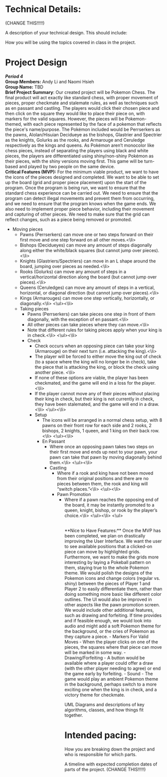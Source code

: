 
# Technical Details:

(CHANGE THIS!!!!!)

A description of your technical design. This should include: 
   
How you will be using the topics covered in class in the project.
     
# Project Design
_**Period 4**_
<br>
**Group Members:** Andy Li and Naomi Hsieh
<br>
**Group Name:** TBD
<br>
**Brief Project Summary**: 
Our created project will be Pokemon Chess. The final product will act exactly like standard chess, with proper movement of pieces, proper checkmate and stalemate rules, as well as techniques such as en passant and castling. The players would click their chosen piece and then click on the square they would like to place their piece on, with markers for the valid squares. However, the pieces will be Pokemon-themed, with each piece represented by the face of a pokemon that reflects the piece's name/purpose. The Pokémon included would be Perrserkers as the pawns, Alolan/Hisuian Decidueye as the bishops, Glastrier and Spectrier as the knights, Golurks as the rooks, and Armarouge and Ceruledge respectively as the kings and queens. As Pokémon aren’t monocolor like chess pieces, instead of separating the players using black and white pieces, the players are differentiated using shiny/non-shiny Pokémon as their pieces, with the shiny versions moving first. This game will be turn-based and played by two people on the same device. 
<br>
**Critical Features (MVP):** For the minimum viable product, we want to have the icons of the pieces designed and completed. We want to be able to set up the board (grid and proper piece placement) upon the start of the program. Once the program is being run, we want to ensure that the standard chess experience can be carried out. We need to ensure that the program can detect illegal movements and prevent them from occurring, and we need to ensure that the program knows when the game ends. We also need to implement proper piece behavior, including their movement and capturing of other pieces. We need to make sure that the grid can reflect changes, such as a piece being removed or promoted.
		<ul>
			<li> Moving pieces <ul>
				<li> Pawns (Perrserkers) can move one or two steps forward on their first move and one step forward on all other moves.<\li>
				<li> Bishops (Decidueyes) can move any amount of steps diagonally along either the white/black squares (but cannot jump over pieces).<\li>
				<li> Knights (Glastriers/Spectriers) can move in an L shape around the board, jumping over pieces as needed.<\li>
				<li> Rooks (Golurks) can move any amount of steps in a vertical/horizontal direction along the board (but cannot jump over pieces).<\li>
				<li> Queens (Ceruledges) can move any amount of steps in a  vertical, horizontal, or diagonal direction (but cannot jump over pieces).<\li>
				<li> Kings (Armarouges) can move one step vertically, horizontally, or diagonally.<\li>
    			<\ul><\li>
			<li> Taking pieces<ul>
				<li> Pawns (Perrserkers) can take pieces one step in front of them diagonally, with the exception of en passant.<\li>
				<li> All other pieces can take pieces where they can move.<\li>
				<li> Note that different rules for taking pieces apply when your king is in check.<\li>
   			<\ul><\li>
			<li> Check<ul>
				<li> Check occurs when an opposing piece can take your king (Armarouge) on their next turn (i.e. attacking the king).<\li>
				<li> The player will be forced to either move the king out of check (to a space where the king will no longer be in check), take the piece that is attacking the king, or block the check using another piece. <\li>
				<li> If none of these options are viable, the player has been checkmated, and the game will end in a loss for the player.<\li>
				<li> If the player cannot move any of their pieces without placing their king in check, but their king is not currently in check, they have been stalemated, and the game will end in a draw.<\li>
    			<\ul><\li>
			<li> Setup<ul>
				<li> The icons will be arranged in a normal chess setup, with 8 pawns on their front row for each side and 2 rooks, 2 bishops, 2 knights, 1 queen, and 1 king on their back row.<\li>
    			<\ul><\li>
			<li> En Passant<ul>
			<li> Where once an opposing pawn takes two steps on their first move and ends up next to your pawn, your pawn can take that pawn by moving diagonally behind them.<\li>
   			<\ul><\li>
			<li> Castling <ul>
				<li> Where if a rook and king have not been moved from their original positions and there are no pieces between them, the rook and king will “switch places.”<\li>
    			<\ul><\li>
			<li> Pawn Promotion<ul>
				<li> Where if a pawn reaches the opposing end of the board, it may be instantly promoted to a queen, knight, bishop, or rook by the player’s choice.<\li>
    			<\ul><\li>
       		<\ul>


<br>
**Nice to Have Features:** Once the MVP has been completed, we plan on drastically improving the User Interface. We want the user to see available positions that a clicked-on piece can move by highlighted grids. Furthermore, we want to make the grids more interesting by laying a Pokeball pattern on them, staying true to the whole Pokemon theme. We would polish the designs of the Pokemon icons and change colors (regular vs. shiny) between the pieces of Player 1 and Player 2 to easily differentiate them, rather than doing something more basic like different color outlines. The UI would also be improved in other aspects like the pawn promotion screen. We would include other additional features, such as drawing and forfeiting. If time provides and if feasible enough, we would look into audio and might add a soft Pokemon theme for the background, or the cries of Pokemon as they capture a piece.
		- Markers For Valid Moves
			- When the player clicks on one of the pieces, the squares where that piece can move will be marked in some way.
		- Drawing/Forfeiting
			- A button would be available where a player could offer a draw (with the other player needing to agree) or end the game early by forfeiting.
		- Sound
			- The game would play an ambient Pokemon theme in the background, perhaps switch to a more exciting one when the king is in check, and a victory theme for checkmate. 

UML Diagrams and descriptions of key algorithms, classes, and how things fit together.


    
# Intended pacing:

How you are breaking down the project and who is responsible for which parts.

A timeline with expected completion dates of parts of the project. (CHANGE THIS!!!!!)

